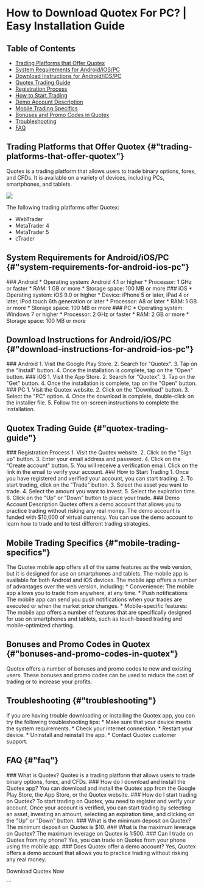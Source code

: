# How to Download Quotex For PC? \| Easy Installation Guide

## Table of Contents

-   [Trading Platforms that Offer
    Quotex](\%22#trading-platforms-that-offer-quotex\%22)
-   [System Requirements for
    Android/iOS/PC](\%22#system-requirements-for-android-ios-pc\%22)
-   [Download Instructions for
    Android/iOS/PC](\%22#download-instructions-for-android-ios-pc\%22)
-   [Quotex Trading Guide](\%22#quotex-trading-guide\%22)
-   [Registration Process](\%22#registration-process\%22)
-   [How to Start Trading](\%22#how-to-start-trading\%22)
-   [Demo Account Description](\%22#demo-account-description\%22)
-   [Mobile Trading Specifics](\%22#mobile-trading-specifics\%22)
-   [Bonuses and Promo Codes in
    Quotex](\%22#bonuses-and-promo-codes-in-quotex\%22)
-   [Troubleshooting](\%22#troubleshooting\%22)
-   [FAQ](\%22#faq\%22)

## Trading Platforms that Offer Quotex {#"trading-platforms-that-offer-quotex"}

Quotex is a trading platform that allows users to trade binary options,
forex, and CFDs. It is available on a variety of devices, including PCs,
smartphones, and tablets.

[![](https://static.quotex.io/files/10_en/300_250.jpg)](https://traff.sbs/brokerqxlid)

The following trading platforms offer Quotex:

-   WebTrader
-   MetaTrader 4
-   MetaTrader 5
-   cTrader

## System Requirements for Android/iOS/PC {#"system-requirements-for-android-ios-pc"}

\### Android \* Operating system: Android 4.1 or higher \* Processor: 1
GHz or faster \* RAM: 1 GB or more \* Storage space: 100 MB or more \###
iOS \* Operating system: iOS 9.0 or higher \* Device: iPhone 5 or later,
iPad 4 or later, iPod touch 6th generation or later \* Processor: A8 or
later \* RAM: 1 GB or more \* Storage space: 100 MB or more \### PC \*
Operating system: Windows 7 or higher \* Processor: 2 GHz or faster \*
RAM: 2 GB or more \* Storage space: 100 MB or more

## Download Instructions for Android/iOS/PC {#"download-instructions-for-android-ios-pc"}

\### Android 1. Visit the Google Play Store. 2. Search for
"Quotex". 3. Tap on the "Install" button. 4. Once the
installation is complete, tap on the "Open" button. \### iOS 1.
Visit the App Store. 2. Search for "Quotex". 3. Tap on the
"Get" button. 4. Once the installation is complete, tap on the
"Open" button. \### PC 1. Visit the Quotex website. 2. Click on
the "Download" button. 3. Select the "PC" option. 4. Once
the download is complete, double-click on the installer file. 5. Follow
the on-screen instructions to complete the installation.

## Quotex Trading Guide {#"quotex-trading-guide"}

\### Registration Process 1. Visit the Quotex website. 2. Click on the
"Sign up" button. 3. Enter your email address and password. 4.
Click on the "Create account" button. 5. You will receive a
verification email. Click on the link in the email to verify your
account. \### How to Start Trading 1. Once you have registered and
verified your account, you can start trading. 2. To start trading, click
on the "Trade" button. 3. Select the asset you want to trade. 4.
Select the amount you want to invest. 5. Select the expiration time. 6.
Click on the "Up" or "Down" button to place your trade. \###
Demo Account Description Quotex offers a demo account that allows you to
practice trading without risking any real money. The demo account is
funded with \$10,000 of virtual currency. You can use the demo account
to learn how to trade and to test different trading strategies.

## Mobile Trading Specifics {#"mobile-trading-specifics"}

The Quotex mobile app offers all of the same features as the web
version, but it is designed for use on smartphones and tablets. The
mobile app is available for both Android and iOS devices. The mobile app
offers a number of advantages over the web version, including: \*
Convenience: The mobile app allows you to trade from anywhere, at any
time. \* Push notifications: The mobile app can send you push
notifications when your trades are executed or when the market price
changes. \* Mobile-specific features: The mobile app offers a number of
features that are specifically designed for use on smartphones and
tablets, such as touch-based trading and mobile-optimized charting.

## Bonuses and Promo Codes in Quotex {#"bonuses-and-promo-codes-in-quotex"}

Quotex offers a number of bonuses and promo codes to new and existing
users. These bonuses and promo codes can be used to reduce the cost of
trading or to increase your profits.

## Troubleshooting {#"troubleshooting"}

If you are having trouble downloading or installing the Quotex app, you
can try the following troubleshooting tips: \* Make sure that your
device meets the system requirements. \* Check your internet connection.
\* Restart your device. \* Uninstall and reinstall the app. \* Contact
Quotex customer support.

## FAQ {#"faq"}

\### What is Quotex? Quotex is a trading platform that allows users to
trade binary options, forex, and CFDs. \### How do I download and
install the Quotex app? You can download and install the Quotex app from
the Google Play Store, the App Store, or the Quotex website. \### How do
I start trading on Quotex? To start trading on Quotex, you need to
register and verify your account. Once your account is verified, you can
start trading by selecting an asset, investing an amount, selecting an
expiration time, and clicking on the "Up" or "Down" button.
\### What is the minimum deposit on Quotex? The minimum deposit on
Quotex is \$10. \### What is the maximum leverage on Quotex? The maximum
leverage on Quotex is 1:500. \### Can I trade on Quotex from my phone?
Yes, you can trade on Quotex from your phone using the mobile app. \###
Does Quotex offer a demo account? Yes, Quotex offers a demo account that
allows you to practice trading without risking any real money.

Download Quotex Now

\`\`\`


